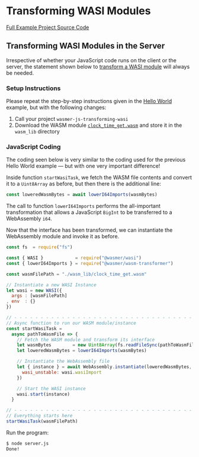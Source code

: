 # Transforming WASI Modules

[Full Example Project Source Code](https://github.com/wasmerio/docs.wasmer.io/tree/master/docs/wasmer-js/server/examples/transforming-wasi-modules)

## Transforming WASI Modules in the Server

Irrespective of whether your JavaScript code runs on the client or the server, the statement shown below to [transform a WASI module](https://github.com/wasmerio/docs.wasmer.io/tree/master/docs/integrations/js/server/wasmer-js-module-transformation/README.md) will always be needed.

### Setup Instructions

Please repeat the step-by-step instructions given in the [Hello World](https://github.com/wasmerio/docs.wasmer.io/tree/master/integrations/js/server/examples/hello-world/wasmer-js-server-hello-world/README.md) example, but with the following changes:

1. Call your project `wasmer-js-transforming-wasi`
2. Download the WASM module [`clock_time_get.wasm`](https://github.com/wasmerio/docs.wasmer.io/raw/master/docs/wasmer-js/wasm_lib/clock_time_get.wasm) and store it in the `wasm_lib` directory

### JavaScript Coding

The coding seen below is very similar to the coding used for the previous Hello World example — but with one very important difference!

Inside function `startWasiTask`, we fetch the WASM file contents and convert it to a `Uint8Array` as before, but then there is the additional line:

```javascript
const loweredWasmBytes = await lowerI64Imports(wasmBytes)
```

The call to function `lowerI64Imports` performs the all-important transformation that allows a JavaScript `BigInt` to be transferred to a WebAssembly `i64`.

Now that the interface has been transformed, we can instantiate the WebAssembly module and invoke it as before.

```javascript
const fs  = require("fs")

const { WASI }            = require("@wasmer/wasi")
const { lowerI64Imports } = require("@wasmer/wasm-transformer")

const wasmFilePath = "./wasm_lib/clock_time_get.wasm"

// Instantiate a new WASI Instance
let wasi = new WASI({
  args : [wasmFilePath]
, env  : {}
})

// - - - - - - - - - - - - - - - - - - - - - - - - - - - - - - - - - - - - - - -
// Async function to run our WASM module/instance
const startWasiTask =
  async pathToWasmFile => {
    // Fetch the WASM module and transform its interface
    let wasmBytes        = new Uint8Array(fs.readFileSync(pathToWasmFile))
    let loweredWasmBytes = lowerI64Imports(wasmBytes)

    // Instantiate the WebAssembly file
    let { instance } = await WebAssembly.instantiate(loweredWasmBytes, {
      wasi_unstable: wasi.wasiImport
    })

    // Start the WASI instance
    wasi.start(instance)
  }

// - - - - - - - - - - - - - - - - - - - - - - - - - - - - - - - - - - - - - - -
// Everything starts here
startWasiTask(wasmFilePath)
```

Run the program:

```bash
$ node server.js
Done!
```
